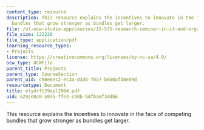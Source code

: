 ```yaml
---
content_type: resource
description: This resource explains the incentives to innovate in the face of competing
  bundles that grow stronger as bundles get larger.
file: /ol-ocw-studio-app/courses/15-575-research-seminar-in-it-and-organizations-economic-perspectives-spring-2004/a292e8c0a975ffe3c98bb4fba6f34db6_elydrft29apl2004.pdf
file_size: 122220
file_type: application/pdf
learning_resource_types:
- Projects
license: https://creativecommons.org/licenses/by-nc-sa/4.0/
ocw_type: OCWFile
parent_title: Projects
parent_type: CourseSection
parent_uid: c90e6ec2-ec3a-d3d8-70a7-b660afb8e09d
resourcetype: Document
title: elydrft29apl2004.pdf
uid: a292e8c0-a975-ffe3-c98b-b4fba6f34db6
---
```

This resource explains the incentives to innovate in the face of competing bundles that grow stronger as bundles get larger.